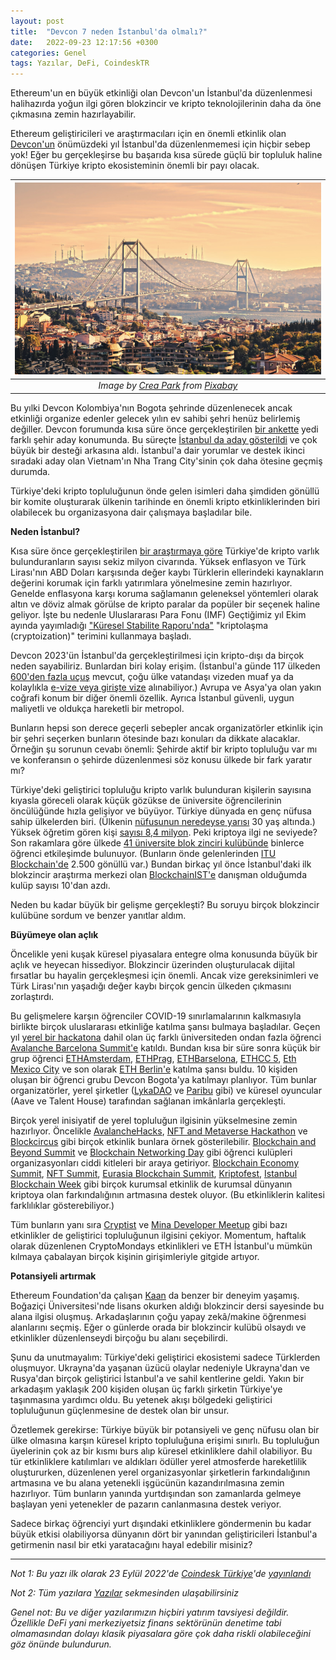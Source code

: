 ```yaml
---
layout: post
title:  "Devcon 7 neden İstanbul'da olmalı?"
date:   2022-09-23 12:17:56 +0300
categories: Genel
tags: Yazılar, DeFi, CoindeskTR
---
```


Ethereum'un en büyük etkinliği olan Devcon'un İstanbul'da düzenlenmesi halihazırda yoğun ilgi gören blokzincir ve kripto teknolojilerinin daha da öne çıkmasına zemin hazırlayabilir.

Ethereum geliştiricileri ve araştırmacıları için en önemli etkinlik olan [Devcon'un](https://devcon.org/) önümüzdeki yıl İstanbul'da düzenlenmemesi için hiçbir sebep yok! Eğer bu gerçekleşirse bu başarıda kısa sürede güçlü bir topluluk haline dönüşen Türkiye kripto ekosisteminin önemli bir payı olacak.

| ![istanbul](/assets/istanbul-4305164_800.jpg)|
|:--:| 
| *Image by [Crea Park](https://pixabay.com/users/smuldur-5589717/) from [Pixabay](https://pixabay.com/)*|

Bu yılki Devcon Kolombiya'nın Bogota şehrinde düzenlenecek ancak etkinliği organize edenler gelecek yılın ev sahibi şehri henüz belirlemiş değiller. Devcon forumunda kısa süre önce gerçekleştirilen [bir ankette](https://forum.devcon.org/c/devcon-7-location-suggestions/14) yedi farklı şehir aday konumunda. Bu süreçte [İstanbul da aday gösterildi](https://forum.devcon.org/t/proposed-location-istanbul-turkiye/412/28) ve çok büyük bir desteği arkasına aldı. İstanbul'a dair yorumlar ve destek ikinci sıradaki aday olan Vietnam'ın Nha Trang City'sinin çok daha ötesine geçmiş durumda.

Türkiye'deki kripto topluluğunun önde gelen isimleri daha şimdiden gönüllü bir komite oluşturarak ülkenin tarihinde en önemli kripto etkinliklerinden biri olabilecek bu organizasyona dair çalışmaya başladılar bile.

**Neden İstanbul?**

Kısa süre önce gerçekleştirilen [bir araştırmaya göre](https://www.coindeskturkiye.com/sirketler/turkiye-kripto-piyasasinin-mercek-altina-alindigi-arastirmaya-gore-kripto-parayla-islem-yapanlarin-orani-yuzde-74-artti-1342) Türkiye'de kripto varlık bulunduranların sayısı sekiz milyon civarında. Yüksek enflasyon ve Türk Lirası'nın ABD Doları karşısında değer kaybı Türklerin ellerindeki kaynakların değerini korumak için farklı yatırımlara yönelmesine zemin hazırlıyor. Genelde enflasyona karşı koruma sağlamanın geleneksel yöntemleri olarak altın ve döviz almak görülse de kripto paralar da popüler bir seçenek haline geliyor. İşte bu nedenle Uluslararası Para Fonu (IMF) Geçtiğimiz yıl Ekim ayında yayımladığı ["Küresel Stabilite Raporu'nda"](https://blogs.imf.org/2021/10/01/crypto-boom-poses-new-challenges-to-financial-stability/) "kriptolaşma (cryptoization)" terimini kullanmaya başladı.

Devcon 2023'ün İstanbul'da gerçekleştirilmesi için kripto-dışı da birçok neden sayabiliriz. Bunlardan biri kolay erişim. (İstanbul'a günde 117 ülkeden [600'den fazla uçuş](https://www.flightconnections.com/flights-to-istanbul-ist) mevcut, çoğu ülke vatandaşı vizeden muaf ya da kolaylıkla [e-vize veya girişte vize](https://en.wikipedia.org/wiki/Visa_policy_of_Turkey#Visa_policy_map) alınabiliyor.) Avrupa ve Asya'ya olan yakın coğrafi konum bir diğer önemli özellik. Ayrıca İstanbul güvenli, uygun maliyetli ve oldukça hareketli bir metropol.

Bunların hepsi son derece geçerli sebepler ancak organizatörler etkinlik için bir şehri seçerken bunların ötesinde bazı konuları da dikkate alacaklar. Örneğin şu sorunun cevabı önemli: Şehirde aktif bir kripto topluluğu var mı ve konferansın o şehirde düzenlenmesi söz konusu ülkede bir fark yaratır mı?

Türkiye'deki geliştirici topluluğu kripto varlık bulunduran kişilerin sayısına kıyasla göreceli olarak küçük gözükse de üniversite öğrencilerinin öncülüğünde hızla gelişiyor ve büyüyor. Türkiye dünyada en genç nüfusa sahip ülkelerden biri. (Ülkenin [nüfusunun neredeyse yarısı](https://datacommons.org/place/country/TUR?category=Demographics#Population-by-age) 30 yaş altında.) Yüksek öğretim gören kişi [sayısı 8,4 milyon](https://www.trade.gov/country-commercial-guides/turkey-education). Peki kriptoya ilgi ne seviyede? Son rakamlara göre ülkede [41 üniversite blok zinciri kulübünde](https://docs.google.com/spreadsheets/d/1kE0IZyaQbAXxTGGugGixiC0VRhoLIRKusCq1twtW3GI/edit#gid=0) binlerce öğrenci etkileşimde bulunuyor. (Bunların önde gelenlerinden [ITU Blockchain'de](https://www.itublockchain.com/) 2.500 gönüllü var.) Bundan birkaç yıl önce İstanbul'daki ilk blokzincir araştırma merkezi olan [BlockchainIST'e](https://blockchainist.org/) danışman olduğumda kulüp sayısı 10'dan azdı.

Neden bu kadar büyük bir gelişme gerçekleşti? Bu soruyu birçok blokzincir kulübüne sordum ve benzer yanıtlar aldım.

**Büyümeye olan açlık**

Öncelikle yeni kuşak küresel piyasalara entegre olma konusunda büyük bir açlık ve heyecan hissediyor. Blokzincir üzerinden oluşturulacak dijital fırsatlar bu hayalin gerçekleşmesi için önemli. Ancak vize gereksinimleri ve Türk Lirası'nın yaşadığı değer kaybı birçok gencin ülkeden çıkmasını zorlaştırdı.

Bu gelişmelere karşın öğrenciler COVID-19 sınırlamalarının kalkmasıyla birlikte birçok uluslararası etkinliğe katılma şansı bulmaya başladılar. Geçen yıl [yerel bir hackatona](https://istanbul.avalanchehacks.com/) dahil olan üç farklı üniversiteden ondan fazla öğrenci [Avalanche Barcelona Summit'e](https://www.avalanchesummit.com/) katıldı. Bundan kısa bir süre sonra küçük bir grup öğrenci [ETHAmsterdam](https://amsterdam.ethglobal.com/), [ETHPrag](https://ethprague.com/), [ETHBarselona](https://ethbarcelona.com/), [ETHCC 5](https://ethcc.io/), [Eth Mexico City](https://soliditydeveloper.com/eth-mexico-city) ve son olarak [ETH Berlin'e](https://ethberlin.ooo/) katılma şansı buldu. 10 kişiden oluşan bir öğrenci grubu Devcon Bogota'ya katılmayı planlıyor. Tüm bunlar organizatörler, yerel şirketler ([LykaDAO](https://www.laykadao.space/) ve [Paribu](https://www.paribu.com/) gibi) ve küresel oyuncular (Aave ve Talent House) tarafından sağlanan imkânlarla gerçekleşti.

Birçok yerel inisiyatif de yerel topluluğun ilgisinin yükselmesine zemin hazırlıyor. Öncelikle [AvalancheHacks](https://istanbul.avalanchehacks.com/), [NFT and Metaverse Hackathon](https://hackathonturkiye.com/etkinlik/blokzincir-nft-ve-metaverse-hackathonu) ve [Blockcircus](https://www.coindesk.com/layer2/2022/09/22/why-devcon-7-should-be-in-istanbul/) gibi birçok etkinlik bunlara örnek gösterilebilir. [Blockchain and Beyond Summit](https://sites.google.com/view/blockchain-beyondsummit/ana-sayfa) ve [Blockchain Networking Day](https://twitter.com/bogazicichain/status/1525200754792857601) gibi öğrenci kulüpleri organizasyonları ciddi kitleleri bir araya getiriyor. [Blockchain Economy Summit](https://blockchaineconomy.istanbul/en), [NFT Summit](https://nftsummit.ist/), [Eurasia Blockchain Summit](https://www.eurasiablockchain.com/), [Kriptofest](https://kriptofest.org/), [Istanbul Blockchain Week](https://istanbulblockchainweek.com/) gibi birçok kurumsal etkinlik de kurumsal dünyanın kriptoya olan farkındalığının artmasına destek oluyor. (Bu etkinliklerin kalitesi farklılıklar gösterebiliyor.)

Tüm bunların yanı sıra [Cryptist](https://www.cryptist.org/) ve [Mina Developer Meetup](https://www.eventbrite.com/e/mina-zkapp-developers-meetup-istanbul-tickets-344946232467) gibi bazı etkinlikler de geliştirici topluluğunun ilgisini çekiyor. Momentum, haftalık olarak düzenlenen CryptoMondays etkinlikleri ve ETH İstanbul'u mümkün kılmaya çabalayan birçok kişinin girişimleriyle gitgide artıyor.

**Potansiyeli artırmak**

Ethereum Foundation'da çalışan [Kaan](https://twitter.com/kaanuzdogan) da benzer bir deneyim yaşamış. Boğaziçi Üniversitesi'nde lisans okurken aldığı blokzincir dersi sayesinde bu alana ilgisi oluşmuş. Arkadaşlarının çoğu yapay zekâ/makine öğrenmesi alanlarını seçmiş. Eğer o günlerde orada bir blokzincir kulübü olsaydı ve etkinlikler düzenlenseydi birçoğu bu alanı seçebilirdi.

Şunu da unutmayalım: Türkiye'deki geliştirici ekosistemi sadece Türklerden oluşmuyor. Ukrayna'da yaşanan üzücü olaylar nedeniyle Ukrayna'dan ve Rusya'dan birçok geliştirici İstanbul'a ve sahil kentlerine geldi. Yakın bir arkadaşım yaklaşık 200 kişiden oluşan üç farklı şirketin Türkiye'ye taşınmasına yardımcı oldu. Bu yetenek akışı bölgedeki geliştirici topluluğunun güçlenmesine de destek olan bir unsur.

Özetlemek gerekirse: Türkiye büyük bir potansiyeli ve genç nüfusu olan bir ülke olmasına karşın küresel kripto topluluğuna erişimi sınırlı. Bu topluluğun üyelerinin çok az bir kısmı burs alıp küresel etkinliklere dahil olabiliyor. Bu tür etkinliklere katılımları ve aldıkları ödüller yerel atmosferde hareketlilik oluştururken, düzenlenen yerel organizasyonlar şirketlerin farkındalığının artmasına ve bu alana yetenekli işgücünün kazandırılmasına zemin hazırlıyor. Tüm bunların yanında yurtdışından son zamanlarda gelmeye başlayan yeni yetenekler de pazarın canlanmasına destek veriyor.

Sadece birkaç öğrenciyi yurt dışındaki etkinliklere göndermenin bu kadar büyük etkisi olabiliyorsa dünyanın dört bir yanından geliştiricileri İstanbul'a getirmenin nasıl bir etki yaratacağını hayal edebilir misiniz?


---

*Not 1: Bu yazı ilk olarak 23 Eylül 2022'de [Coindesk Türkiye](https://www.coindeskturkiye.com/)'de [yayınlandı](https://www.coindeskturkiye.com/yazarlar/turan-sert/devcon-7-neden-istanbulda-olmali-2081)*

*Not 2: Tüm yazılara [Yazılar](/articles/) sekmesinden ulaşabilirsiniz*

*Genel not: Bu ve diğer yazılarımızın hiçbiri yatırım tavsiyesi değildir. Özellikle DeFi yani merkeziyetsiz finans sektörünün denetime tabi olmamasından dolayı klasik piyasalara göre çok daha riskli olabileceğini göz önünde bulundurun.*
